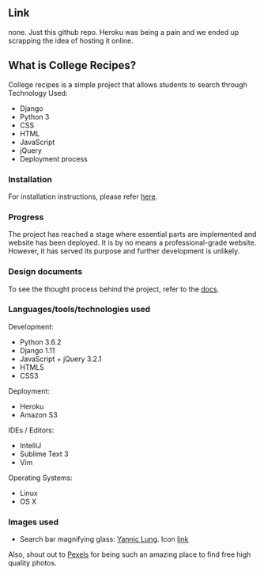 ## Link
none. Just this github repo. Heroku was being a pain and we ended up scrapping the idea of hosting it online.

## What is College Recipes?
College recipes is a simple project that allows students to search through
Technology Used:

   - Django
   - Python 3
   - CSS
   - HTML
   - JavaScript
   - jQuery
   - Deployment process

### Installation
For installation instructions, please refer 
[here](../../tree/master/docs/installation.md).

### Progress
The project has reached a stage where essential parts are implemented and 
website has been deployed. It is by no means a professional-grade website.
However, it has served its purpose and further development is unlikely. 

### Design documents 
To see the thought process behind the project, refer to the 
[docs](../../tree/master/docs).

### Languages/tools/technologies used
Development:

   - Python 3.6.2
   - Django 1.11
   - JavaScript + jQuery 3.2.1
   - HTML5
   - CSS3
   
Deployment:

   - Heroku
   - Amazon S3

IDEs / Editors:

   - IntelliJ
   - Sublime Text 3
   - Vim
   
Operating Systems:

   - Linux
   - OS X

### Images used
- Search bar magnifying glass: [Yannic Lung](https://www.iconfinder.com/yanlu). 
Icon [link](https://www.iconfinder.com/icons/314478/search_icon#size=24)

Also, shout out to [Pexels](https://www.pexels.com/) for being such an amazing place
to find free high quality photos.
